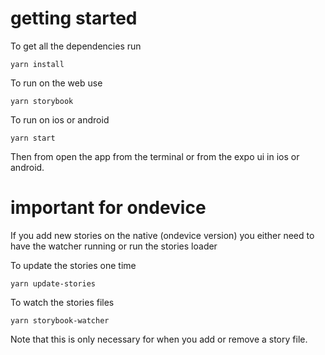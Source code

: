 # getting started

To get all the dependencies run

```
yarn install
```

To run on the web use

```
yarn storybook
```

To run on ios or android

```
yarn start
```

Then from open the app from the terminal or from the expo ui in ios or android.

# important for ondevice

If you add new stories on the native (ondevice version) you either need to have the watcher running or run the stories loader

To update the stories one time

```
yarn update-stories
```

To watch the stories files

```
yarn storybook-watcher
```

Note that this is only necessary for when you add or remove a story file.
